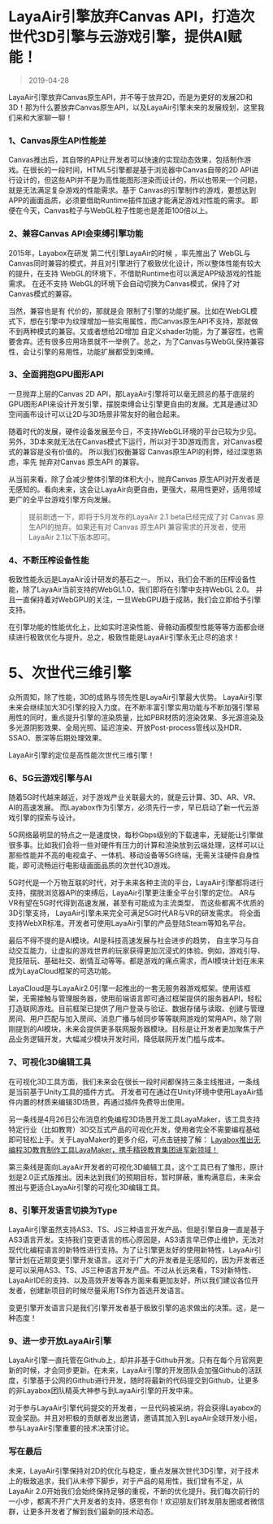# LayaAir引擎放弃Canvas API，打造次世代3D引擎与云游戏引擎，提供AI赋能！

> 2019-04-28

LayaAir引擎放弃Canvas原生API，并不等于放弃2D，而是为更好的发展2D和3D！那为什么要放弃Canvas原生API，以及LayaAir引擎未来的发展规划，这里我们来和大家聊一聊！

### **1、Canvas原生API性能差**

Canvas推出后，其自带的API让开发者可以快速的实现动态效果，包括制作游戏。在很长的一段时间，HTML5引擎都是基于浏览器中Canvas自带的2D API进行设计的，但这些API并不是为高性能图形渲染而设计的，所以也带来一个问题，就是无法满足复杂游戏的性能需求。基于 Canvas的引擎制作的游戏，要想达到APP的画面品质，必须要借助Runtime插件加速才能满足游戏对性能的需求。 即便在今天，Canvas粒子与WebGL粒子性能也是差距100倍以上。

### **2、兼容Canvas API会束缚引擎功能**

2015年，Layabox在研发 第二代引擎LayaAir的时候 ，率先推出了 WebGL与Canvas同时兼容的模式，并且对引擎进行了极致优化设计，所以整体性能有较大的提升，在支持 WebGL的环境下，不借助Runtime也可以满足APP级游戏的性能需求。 在还不支持 WebGL的环境下会自动切换为Canvas模式，保持了对Canvas模式的兼容。

当然，兼容也是有 代价的，那就是会 限制了引擎的功能扩展。比如在WebGL模式下，想在引擎中为纹理增加一些实用属性，而Canvas原生API不支持，那就做不到两种模式的兼容。又或者想给2D增加 自定义shader功能，为了兼容性，也需要舍弃。还有很多应用场景就不一举例了。总之，为了Canvas与WebGL保持兼容性，会让引擎的易用性，功能扩展都受到束缚。

### **3、全面拥抱GPU图形API**

一旦抛弃上层的Canvas 2D API，那LayaAir引擎将可以毫无顾忌的基于底层的GPU图形API来设计开发引擎，摆脱束缚会让引擎更自由的发展。尤其是通过3D空间画布设计可以让2D与3D场景非常友好的融合起来。

随着时代的发展，硬件设备发展至今日，不支持WebGL环境的平台已较为少见。另外，3D本来就无法在Canvas模式下运行，所以对于3D游戏而言，对Canvas模式的兼容是没有价值的。 所以我们权衡兼容 Canvas原生API的利弊，经过深思熟虑，率先 抛弃对Canvas 原生API 的兼容。

从当前来看，除了会减少整体引擎的体积大小，抛弃Canvas 原生API对开发者是无感知的。看向未来，这会让LayaAir向更自由，更强大，易用性更好，适用领域更广的全平台游戏引擎方向发展。

> 提前剧透一下，即将于5月发布的LayaAir 2.1 beta已经完成了对 Canvas 原生API的抛弃。如果还有对 Canvas 原生API 兼容需求的开发者，使用LayaAir 2.1以下版本即可。

### **4、不断压榨设备性能**

极致性能永远是LayaAir设计研发的基石之一。 所以，我们会不断的压榨设备性能，除了LayaAir当前支持的WebGL1.0，我们即将在引擎中支持WebGL 2.0。 并且一直保持着对WebGPU的关注，一旦WebGPU趋于成熟，我们会立即给予引擎支持。

在引擎功能的性能优化上，比如实时渲染性能、骨骼动画模型性能等等方面都会继续进行极致优化与提升。总之，极致性能是LayaAir引擎永无止尽的追求！

# **5、次世代三维引擎**

众所周知，除了性能，3D的成熟与领先性是LayaAir引擎最大优势。 LayaAir引擎未来会继续加大3D引擎的投入力度。在不断丰富引擎实用功能与不断加强引擎易用性的同时，重点提升引擎的渲染质量，比如PBR材质的渲染效果、多光源渲染及多光源阴影效果、全局光照、延迟渲染、开放Post-process管线以及HDR、SSAO、景深等后期处理效果。

LayaAir引擎的定位是高性能次世代三维引擎！

### **6、5G云游戏引擎与AI**

随着5G时代越来越近，对于游戏产业关联最大的，就是云计算、3D、AR、VR、AI的高速发展。 而Layabox作为引擎方，必须先行一步，早已启动了新一代云游戏引擎的探索与设计。

5G网络最明显的特点之一是速度快，每秒Gbps级别的下载速率，无疑能让引擎做很多事。比如我们会将一些对硬件有压力的计算和渲染放到云端处理，这样可以让那些性能并不高的电视盒子、一体机、移动设备等5G终端，无需关注硬件自身性能，即可流畅运行电影级画面品质的次世代3D游戏。

5G时代是一个万物互联的时代，对于未来各种主流的平台，LayaAir引擎都将进行支持，摆脱浏览器API的束缚后，LayaAir引擎更注重全平台引擎的定位。 AR与VR有望在5G时代得到高速发展，甚至有可能成为主流类型， 而这些都离不优质的3D引擎支持， LayaAir引擎未来完全可满足5G时代AR与VR的研发需求。 将全面支持WebXR标准。开发者可使用LayaAir引擎的产品登陆Steam等知名平台。

最后不得不提的是AI模块。AI是科技高速发展与社会进步的趋势， 自主学习与自动交互能力，让虚拟的游戏世界的玩家获得更加沉浸式的体验。例如，游戏引导、竞技陪玩、基础社交、剧情互动等等。都是游戏的痛点需求，而AI模块计划在未来成为LayaCloud框架的可选功能。

LayaCloud是与LayaAir2.0引擎一起推出的一套无服务器游戏框架。使用该框架，无需接触与管理服务器，使用前端语言即可通过框架提供的服务器API，轻松打造联网游戏。目前框架已提供了用户登录与验证、数据存储与读取、创建与管理房间、用户匹配与加入房间、消息广播与帧同步等等联网游戏的常用API，除了刚刚提到的AI模块，未来会提供更多联网服务器模块。目标是让开发者更加聚焦于产品业务逻辑开发，大幅减少模块开发时间，降低联网开发门槛与成本。

### **7、可视化3D编辑工具**

在可视化3D工具方面，我们未来会在很长一段时间都保持三条主线推进，一条线是当前基于Unity工具的插件方式。 开发者可在通过在Unity环境中使用LayaAir插件内置的材质来编辑3D场景，再通过插件免费导出使用。

另一条线是4月26日公布消息的免编程3D场景开发工具LayaMaker，该工具支持特定行业（比如教育）3D交互式产品的可视化开发，使用者完全不需要编程基础即可轻松上手。关于LayaMaker的更多介绍，可点击链接了解： [Layabox推出无编程3D教育制作工具LayaMaker，携手精锐教育集团进军新领域！](https://mp.weixin.qq.com/s/k1tv3elJCxe5lJLO5_prOg)

第三条线是面向LayaAir开发者的可视化3D编辑工具，这个工具已有了雏形，原计划是2.0正式版推出。因未达到我们的预期目标，暂时屏蔽，重构满意后，未来会推出与更适合LayaAir引擎的可视化3D编辑工具。

### **8、引擎开发语言切换为Type**

LayaAir引擎虽然支持AS3、TS、JS三种语言开发产品，但是引擎自身一直是基于AS3语言开发。支持我们变更语言的核心原因是，AS3语言早已停止维护，无法对现代化编程语言的新特性进行支持。为了让引擎更友好的使用新特性，LayaAir引擎计划在近期变更引擎开发语言。这对于广大的开发者是无感知的，因为开发者还是可以采用AS3、TS、JS三种语言开发产品。不过从长远来看，TS对新特性、LayaAirIDE的支持、以及高效开发等各方面来看更加友好，所以我们建议各位开发者，创建新项目的时候尽量采用TS作为首选开发语言。

变更引擎开发语言只是我们引擎开发者基于极致引擎的追求做出的决策。这，是一种态度！

### **9、进一步开放LayaAir引擎**

LayaAir引擎一直托管在Github上，却并非基于Github开发。只有在每个月官网更新的时候，才会同步更新。在未来，LayaAir引擎的开发团队会加强Github的活跃度，引擎基于公网的Github进行开发，随时将最新的代码提交到Github，让更多的非Layabox团队精英大神参与到LayaAir引擎的开发中来。

对于参与LayaAir引擎代码提交的开发者，一旦代码被采纳，将会获得Layabox的现金奖励。并且对积极的贡献者发出邀请，邀请其加入到LayaAir全球开发小组，参与LayaAir引擎重要的技术决策讨论。

### 写在最后

未来，LayaAir引擎保持对2D的优化与稳定，重点发展次世代3D引擎，对于技术上的极致追求，我们从未停下脚步，对于产品的易用性，我们曾有不足，从LayaAir 2.0开始我们会始终保持足够的重视，不断的优化提升。我们每次前行的一小步，都离不开广大开发者的支持，感恩有你！欢迎朋友们转发朋友圈或者微信群，让更多开发者了解到我们最新的技术动态。